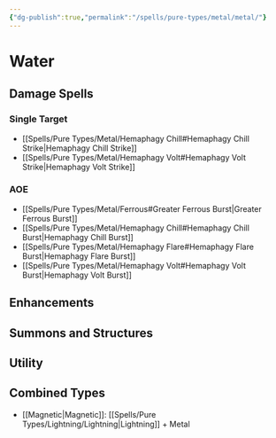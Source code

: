 ```yaml
---
{"dg-publish":true,"permalink":"/spells/pure-types/metal/metal/"}
---
```


# Water
## Damage Spells

### Single Target
- [[Spells/Pure Types/Metal/Hemaphagy Chill#Hemaphagy Chill Strike\|Hemaphagy Chill Strike]]
- [[Spells/Pure Types/Metal/Hemaphagy Volt#Hemaphagy Volt Strike\|Hemaphagy Volt Strike]]
### AOE
- [[Spells/Pure Types/Metal/Ferrous#Greater Ferrous Burst\|Greater Ferrous Burst]]
- [[Spells/Pure Types/Metal/Hemaphagy Chill#Hemaphagy Chill Burst\|Hemaphagy Chill Burst]]
- [[Spells/Pure Types/Metal/Hemaphagy Flare#Hemaphagy Flare Burst\|Hemaphagy Flare Burst]]
- [[Spells/Pure Types/Metal/Hemaphagy Volt#Hemaphagy Volt Burst\|Hemaphagy Volt Burst]]
## Enhancements

## Summons and Structures

## Utility

## Combined Types
- [[Magnetic\|Magnetic]]: [[Spells/Pure Types/Lightning/Lightning\|Lightning]] + Metal